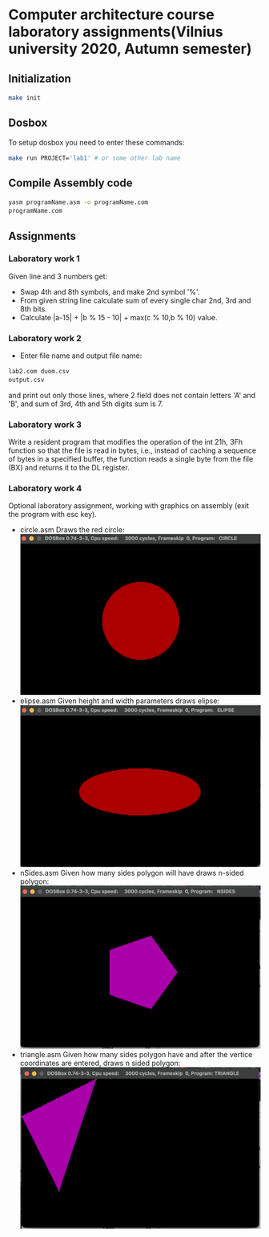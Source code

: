# Computer architecture course laboratory assignments(Vilnius university 2020, Autumn semester)

## Initialization
```bash
make init
```
## Dosbox
To setup dosbox you need to enter these commands:
```bash
make run PROJECT='lab1' # or some other lab name
```
## Compile Assembly code
```bash
yasm programName.asm -o programName.com
programName.com
```
## Assignments

### Laboratory work 1
Given line and 3 numbers get:
- Swap 4th and 8th symbols, and make 2nd symbol '%'.
- From given string line calculate sum of every single char 2nd, 3rd and 8th bits.
- Calculate |a-15| + |b % 15 - 10| + max(c % 10,b % 10) value.
### Laboratory work 2
- Enter file name and output file name:

```bash
lab2.com duom.csv
output.csv
```
and print out only those lines, where 2 field does not contain letters 'A' and 'B', and sum of 3rd, 4th and 5th digits sum is 7.
### Laboratory work 3
Write a resident program that modifies the operation of the int 21h, 3Fh function so that the file is read in bytes, i.e., instead of caching a sequence of bytes in a specified buffer, the function reads a single byte from the file (BX) and returns it to the DL register.
### Laboratory work 4
Optional laboratory assignment, working with graphics on assembly (exit the program with esc key).

- circle.asm
Draws the red circle:
![Circle](/images/Circle.png)
- elipse.asm
Given height and width parameters draws elipse:
![Ellipse](/images/Ellipse.png)
- nSides.asm
Given how many sides polygon will have draws n-sided polygon:
![NSides](/images/Nsides.png)
- triangle.asm
Given how many sides polygon have and after the vertice coordinates are entered, draws n sided polygon:
![Triangle](/images/Triangle.png)
